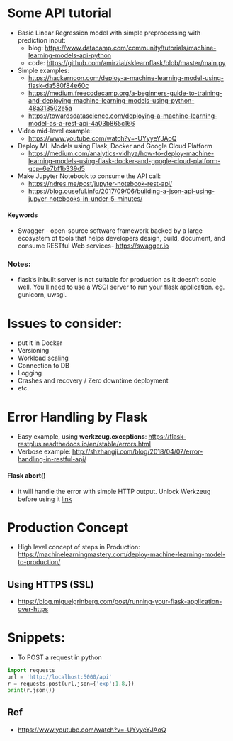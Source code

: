 Some API tutorial
===

- Basic Linear Regression model with simple preprocessing with prediction input:
  - blog: https://www.datacamp.com/community/tutorials/machine-learning-models-api-python
  - code: https://github.com/amirziai/sklearnflask/blob/master/main.py
- Simple examples:
  - https://hackernoon.com/deploy-a-machine-learning-model-using-flask-da580f84e60c
  - https://medium.freecodecamp.org/a-beginners-guide-to-training-and-deploying-machine-learning-models-using-python-48a313502e5a
  - https://towardsdatascience.com/deploying-a-machine-learning-model-as-a-rest-api-4a03b865c166
- Video mid-level example:
  - https://www.youtube.com/watch?v=-UYyyeYJAoQ
- Deploy ML Models using Flask, Docker and Google Cloud Platform
  - https://medium.com/analytics-vidhya/how-to-deploy-machine-learning-models-using-flask-docker-and-google-cloud-platform-gcp-6e7bf1b339d5
- Make Jupyter Notebook to consume the API call:
  - https://ndres.me/post/jupyter-notebook-rest-api/
  - https://blog.ouseful.info/2017/09/06/building-a-json-api-using-jupyer-notebooks-in-under-5-minutes/

#### Keywords
- Swagger - open-source software framework backed by a large ecosystem of tools that helps developers design, build, document, and consume RESTful Web services- https://swagger.io
  
### Notes:
- flask’s inbuilt server is not suitable for production as it doesn’t scale well. You’ll need to use a WSGI server to run your flask application. eg. gunicorn, uwsgi.

Issues to consider:
===
- put it in Docker
- Versioning
- Workload scaling
- Connection to DB
- Logging
- Crashes and recovery / Zero downtime deployment
- etc.

Error Handling by Flask
===
- Easy example, using **werkzeug.exceptions**: https://flask-restplus.readthedocs.io/en/stable/errors.html
- Verbose example: http://shzhangji.com/blog/2018/04/07/error-handling-in-restful-api/ 
#### Flask abort()
- it will handle the error with simple HTTP output. Unlock Werkzeug before using it [link](https://github.com/django-extensions/django-extensions/issues/787)

Production Concept
===
- High level concept of steps in Production: https://machinelearningmastery.com/deploy-machine-learning-model-to-production/

Using HTTPS (SSL)
---
- https://blog.miguelgrinberg.com/post/running-your-flask-application-over-https

Snippets:
===
- To POST a request in python
```python
import requests
url = 'http://localhost:5000/api'
r = requests.post(url,json={'exp':1.8,})
print(r.json())
```

Ref
---
- https://www.youtube.com/watch?v=-UYyyeYJAoQ
